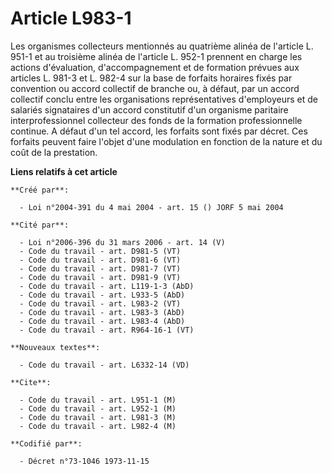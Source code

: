 # Article L983-1

Les organismes collecteurs mentionnés au quatrième alinéa de l'article L. 951-1 et au troisième alinéa de l'article L. 952-1
prennent en charge les actions d'évaluation, d'accompagnement et de formation prévues aux articles L. 981-3 et L. 982-4 sur
la base de forfaits horaires fixés par convention ou accord collectif de branche ou, à défaut, par un accord collectif conclu
entre les organisations représentatives d'employeurs et de salariés signataires d'un accord constitutif d'un organisme
paritaire interprofessionnel collecteur des fonds de la formation professionnelle continue. A défaut d'un tel accord, les
forfaits sont fixés par décret. Ces forfaits peuvent faire l'objet d'une modulation en fonction de la nature et du coût de la
prestation.

**Liens relatifs à cet article**

	**Créé par**:

	  - Loi n°2004-391 du 4 mai 2004 - art. 15 () JORF 5 mai 2004

	**Cité par**:

	  - Loi n°2006-396 du 31 mars 2006 - art. 14 (V)
	  - Code du travail - art. D981-5 (VT)
	  - Code du travail - art. D981-6 (VT)
	  - Code du travail - art. D981-7 (VT)
	  - Code du travail - art. D981-9 (VT)
	  - Code du travail - art. L119-1-3 (AbD)
	  - Code du travail - art. L933-5 (AbD)
	  - Code du travail - art. L983-2 (VT)
	  - Code du travail - art. L983-3 (AbD)
	  - Code du travail - art. L983-4 (AbD)
	  - Code du travail - art. R964-16-1 (VT)

	**Nouveaux textes**:

	  - Code du travail - art. L6332-14 (VD)

	**Cite**:

	  - Code du travail - art. L951-1 (M)
	  - Code du travail - art. L952-1 (M)
	  - Code du travail - art. L981-3 (M)
	  - Code du travail - art. L982-4 (M)

	**Codifié par**:

	  - Décret n°73-1046 1973-11-15
